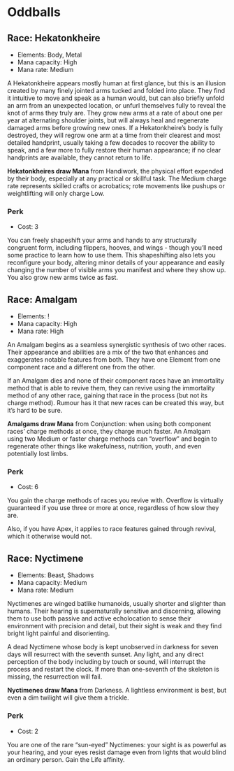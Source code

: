 # Oddballs

## Race: Hekatonkheire
- Elements: Body, Metal
- Mana capacity: High
- Mana rate: Medium

A Hekatonkheire appears mostly human at first glance, but this is an illusion created by many finely jointed arms tucked and folded into place. They find it intuitive to move and speak as a human would, but can also briefly unfold an arm from an unexpected location, or unfurl themselves fully to reveal the knot of arms they truly are. They grow new arms at a rate of about one per year at alternating shoulder joints, but will always heal and regenerate damaged arms before growing new ones. If a Hekatonkheire’s body is fully destroyed, they will regrow one arm at a time from their clearest and most detailed handprint, usually taking a few decades to recover the ability to speak, and a few more to fully restore their human appearance; if no clear handprints are available, they cannot return to life.

__Hekatonkheires draw Mana__ from Handiwork, the physical effort expended by their body, especially at any practical or skillful task. The Medium charge rate represents skilled crafts or acrobatics; rote movements like pushups or weightlifting will only charge Low.

### Perk
- Cost: 3

You can freely shapeshift your arms and hands to any structurally congruent form, including flippers, hooves, and wings - though you’ll need some practice to learn how to use them. This shapeshifting also lets you reconfigure your body, altering minor details of your appearance and easily changing the number of visible arms you manifest and where they show up. You also grow new arms twice as fast.


## Race: Amalgam
- Elements: !
- Mana capacity: High
- Mana rate: High

An Amalgam begins as a seamless synergistic synthesis of two other races. Their appearance and abilities are a mix of the two that enhances and exaggerates notable features from both. They have one Element from one component race and a different one from the other.

If an Amalgam dies and none of their component races have an immortality method that is able to revive them, they can revive using the immortality method of any other race, gaining that race in the process (but not its charge method). Rumour has it that new races can be created this way, but it’s hard to be sure.

__Amalgams draw Mana__ from Conjunction: when using both component races’ charge methods at once, they charge much faster. An Amalgam using two Medium or faster charge methods can “overflow” and begin to regenerate other things like wakefulness, nutrition, youth, and even potentially lost limbs.

### Perk
- Cost: 6

You gain the charge methods of races you revive with. Overflow is virtually guaranteed if you use three or more at once, regardless of how slow they are. 

Also, if you have Apex, it applies to race features gained through revival, which it otherwise would not.


## Race: Nyctimene
- Elements: Beast, Shadows
- Mana capacity: Medium
- Mana rate: Medium

Nyctimenes are winged batlike humanoids, usually shorter and slighter than humans. Their hearing is supernaturally sensitive and discerning, allowing them to use both passive and active echolocation to sense their environment with precision and detail, but their sight is weak and they find bright light painful and disorienting.

A dead Nyctimene whose body is kept unobserved in darkness for seven days will resurrect with the seventh sunset. Any light, and any direct perception of the body including by touch or sound, will interrupt the process and restart the clock. If more than one-seventh of the skeleton is missing, the resurrection will fail.

__Nyctimenes draw Mana__ from Darkness. A lightless environment is best, but even a dim twilight will give them a trickle.

### Perk
- Cost: 2

You are one of the rare “sun-eyed” Nyctimenes: your sight is as powerful as your hearing, and your eyes resist damage even from lights that would blind an ordinary person. Gain the Life affinity. 
